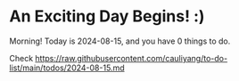# An Exciting Day Begins! :)

Morning! Today is 2024-08-15, and you have 0 things to do.

Check https://raw.githubusercontent.com/cauliyang/to-do-list/main/todos/2024-08-15.md